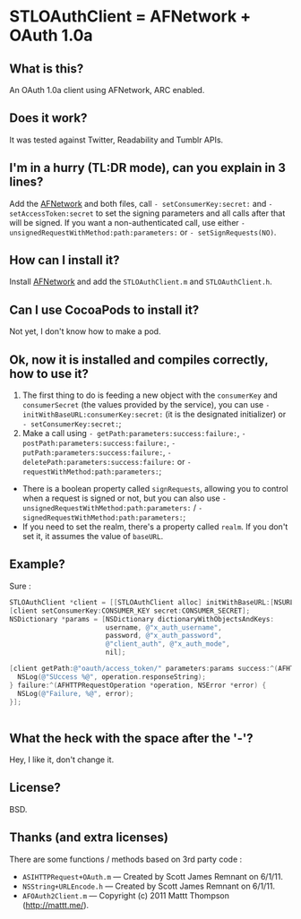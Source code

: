 # STLOAuthClient = AFNetwork + OAuth 1.0a
## What is this?
An OAuth 1.0a client using AFNetwork, ARC enabled.
## Does it work?
It was tested against Twitter, Readability and Tumblr APIs.
## I'm in a hurry (TL:DR mode), can you explain in 3 lines?
Add the [AFNetwork](https://github.com/AFNetworking/AFNetworking/) and both files, call `- setConsumerKey:secret:` and `- setAccessToken:secret` to set the signing parameters and all calls after that will be signed. If you want a non-authenticated call, use either `- unsignedRequestWithMethod:path:parameters:` or `- setSignRequests(NO)`.
## How can I install it?
Install [AFNetwork](https://github.com/AFNetworking/AFNetworking/) and add the `STLOAuthClient.m` and `STLOAuthClient.h`.
## Can I use CocoaPods to install it?
Not yet, I don't know how to make a pod.
## Ok, now it is installed and compiles correctly, how to use it?
1. The first thing to do is feeding a new object with the `consumerKey` and `consumerSecret` (the values provided by the service), you can use `- initWithBaseURL:consumerKey:secret:` (it is the designated initializer) or `- setConsumerKey:secret:`;
2. Make a call using `- getPath:parameters:success:failure:`, `- postPath:parameters:success:failure:`, `- putPath:parameters:success:failure:`, `- deletePath:parameters:success:failure:` or `- requestWithMethod:path:parameters:`;
* There is a boolean property called `signRequests`, allowing you to control when a request is signed or not, but you can also use `- unsignedRequestWithMethod:path:parameters:` / `- signedRequestWithMethod:path:parameters:`;
* If you need to set the realm, there's a property called `realm`. If you don't set it, it assumes the value of `baseURL`.

## Example?
Sure :  

```objective-c
STLOAuthClient *client = [[STLOAuthClient alloc] initWithBaseURL:[NSURL URLWithString:@"https://www.readability.com/api/rest/v1/"]];
[client setConsumerKey:CONSUMER_KEY secret:CONSUMER_SECRET];
NSDictionary *params = [NSDictionary dictionaryWithObjectsAndKeys:
                        username, @"x_auth_username", 
                        password, @"x_auth_password",
                        @"client_auth", @"x_auth_mode",
                        nil];

[client getPath:@"oauth/access_token/" parameters:params success:^(AFHTTPRequestOperation *operation, id responseObject) {
  NSLog(@"SUccess %@", operation.responseString);
} failure:^(AFHTTPRequestOperation *operation, NSError *error) {
  NSLog(@"Failure, %@", error);
}];
                          
```

## What the heck with the space after the '-'?
Hey, I like it, don't change it. 

## License?
BSD.

## Thanks (and extra licenses)
There are some functions / methods based on 3rd party code :

* `ASIHTTPRequest+OAuth.m` — Created by Scott James Remnant on 6/1/11.
* `NSString+URLEncode.h` — Created by Scott James Remnant on 6/1/11.
* `AFOAuth2Client.m` — Copyright (c) 2011 Mattt Thompson (http://mattt.me/).
